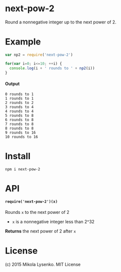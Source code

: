 next-pow-2
==========
Round a nonnegative integer up to the next power of 2.

# Example

```javascript
var np2 = require('next-pow-2')

for(var i=0; i<=10; ++i) {
  console.log(i + ' rounds to ' + np2(i))
}
```

#### Output

```
0 rounds to 1
1 rounds to 1
2 rounds to 2
3 rounds to 4
4 rounds to 4
5 rounds to 8
6 rounds to 8
7 rounds to 8
8 rounds to 8
9 rounds to 16
10 rounds to 16
```

# Install

```
npm i next-pow-2
```

# API

#### `require('next-pow-2')(x)`
Rounds `x` to the next power of 2

* `x` is a nonnegative integer less than 2^32

**Returns** the next power of 2 after `x`

# License
(c) 2015 Mikola Lysenko. MIT License
